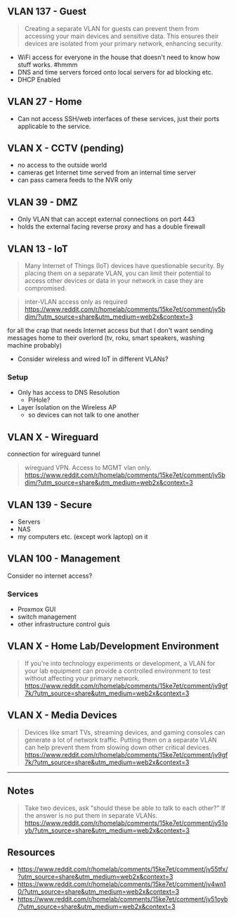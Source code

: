 ## VLAN 137 - Guest 

> Creating a separate VLAN for guests can prevent them from accessing your main devices and sensitive data. This ensures their devices are isolated from your primary network, enhancing security.

- WiFi access for everyone in the house that doesn't need to know how stuff works. #hmmm
- DNS and time servers forced onto local servers for ad blocking etc.
- DHCP Enabled 

## VLAN 27 - Home 

- Can not access SSH/web interfaces of these services, just their ports applicable to the service.

## VLAN X - CCTV (pending)

- no access to the outside world
- cameras get Internet time served from an internal time server
- can pass camera feeds to the NVR only

## VLAN 39 - DMZ 

- Only VLAN that can accept external connections on port 443
- holds the external facing reverse proxy and has a double firewall

## VLAN 13 - IoT

> Many Internet of Things (IoT) devices have questionable security. By placing them on a separate VLAN, you can limit their potential to access other devices or data in your network in case they are compromised.

> inter-VLAN access only as required
> https://www.reddit.com/r/homelab/comments/15ke7et/comment/jv5bdim/?utm_source=share&utm_medium=web2x&context=3

for all the crap that needs Internet access but that I don't want sending messages home to their overlord (tv, roku, smart speakers, washing machine probably)

- Consider wireless and wired IoT in different VLANs? 
### Setup 

- Only has access to DNS Resolution 
	- PiHole? 
- Layer Isolation on the Wireless AP
	- so devices can not talk to one another 
## VLAN X - Wireguard

connection for wireguard tunnel

> wireguard VPN. Access to MGMT vlan only.
> https://www.reddit.com/r/homelab/comments/15ke7et/comment/jv5bdim/?utm_source=share&utm_medium=web2x&context=3

## VLAN 139 - Secure 
- Servers
- NAS
- my computers etc. (except work laptop) on it

## VLAN 100 - Management  

Consider no internet access? 
### Services

- Proxmox GUI
- switch management  
- other infrastructure control guis 

## VLAN X - Home Lab/Development Environment
> If you're into technology experiments or development, a VLAN for your lab equipment can provide a controlled environment to test without affecting your primary network.
> https://www.reddit.com/r/homelab/comments/15ke7et/comment/jv9gf7k/?utm_source=share&utm_medium=web2x&context=3


## VLAN X - Media Devices 
> Devices like smart TVs, streaming devices, and gaming consoles can generate a lot of network traffic. Putting them on a separate VLAN can help prevent them from slowing down other critical devices.
> https://www.reddit.com/r/homelab/comments/15ke7et/comment/jv9gf7k/?utm_source=share&utm_medium=web2x&context=3

---

## Notes 

> Take two devices, ask "should these be able to talk to each other?" If the answer is no put them in separate VLANs.
> https://www.reddit.com/r/homelab/comments/15ke7et/comment/jv51oyb/?utm_source=share&utm_medium=web2x&context=3
## Resources 
- https://www.reddit.com/r/homelab/comments/15ke7et/comment/jv55tfx/?utm_source=share&utm_medium=web2x&context=3
- https://www.reddit.com/r/homelab/comments/15ke7et/comment/jv4wn10/?utm_source=share&utm_medium=web2x&context=3
- https://www.reddit.com/r/homelab/comments/15ke7et/comment/jv51oyb/?utm_source=share&utm_medium=web2x&context=3